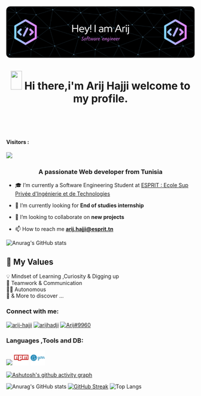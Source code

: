 <h1 align="center">
<p align="center"> <img src="./img/github.png" alt="arijhajji" /> </p>
 <img src="https://raw.githubusercontent.com/iampavangandhi/iampavangandhi/master/gifs/Hi.gif" width="30px" height="50px">
   <strong> Hi there,i'm Arij Hajji welcome to my profile.</strong> 
 <p align="center">
      <h4> Visitors :</h4> <img src="https://visitor-count-b8lb.vercel.app/api/arijhajji-1?hexColor=5ed4f3" />
   </p>
</h1>


<h3 align="center">A passionate Web developer from Tunisia</h3>

- 🎓 I’m currently a Software Engineering Student at [ESPRIT : Ecole Sup Privée d'Ingénierie et de Technologies](https://esprit.tn/)

- 🌱 I’m currently looking for  **End of studies internship**

- 👯 I’m looking to collaborate on **new projects**

- 📫 How to reach me **arij.hajji@esprit.tn**



![Anurag's GitHub stats](https://github-profile-trophy.vercel.app/?username=arijhajji-1&theme=radical&row=1&column=10)


## 💎 My Values


💡 Mindset of Learning ,Curiosity & Digging up <br/>
🙌 Teamwork & Communication <br/>
🙋‍♂️ Autonomous <br/>
🕺 & More to discover ...

<h3 align="left">Connect with me:</h3>
<p align="left">
<a href="https://linkedin.com/in/arij-hajji" target="blank"><img align="center" src="https://raw.githubusercontent.com/rahuldkjain/github-profile-readme-generator/master/src/images/icons/Social/linked-in-alt.svg" alt="arij-hajji" height="30" width="40" /></a>
<a href="https://fb.com/arijhadji" target="blank"><img align="center" src="https://raw.githubusercontent.com/rahuldkjain/github-profile-readme-generator/master/src/images/icons/Social/facebook.svg" alt="arijhadji" height="30" width="40" /></a>
<a href="https://discord.gg/Arij#9960" target="blank"><img align="center" src="https://raw.githubusercontent.com/rahuldkjain/github-profile-readme-generator/master/src/images/icons/Social/discord.svg" alt="Arij#9960" height="30" width="40" /></a>
</p>

<h3 align="left">Languages ,Tools and DB:</h3> 
<p>
  <img src="https://skillicons.dev/icons?i=html,css,sass,bootstrap,js,ts,py,java,php,jquery,r,nodejs,expressjs,angular,nextjs,spring,maven,hibernate,django,react,redux,symfony,dotnet,mongodb,mysql,sqlite,postgres,graphql,linux,git,github,githubactions,gitlab,postman,docker,stackoverflow,prisma,apollo,vscode,idea,c,cpp,nestjs,tailwindcss" />
 <img src="https://github.com/devicons/devicon/blob/master/icons/npm/npm-original-wordmark.svg" alt="npm" width="40" height="40"/>
  <img src="https://github.com/devicons/devicon/blob/master/icons/yarn/yarn-original-wordmark.svg" alt="yarn" width="40" height="40"/>
</p>

  [![Ashutosh's github activity graph](https://github-readme-activity-graph.vercel.app/graph?username=arijhajji-1&theme=react)](https://github.com/ashutosh00710/github-readme-activity-graph)

![Anurag's GitHub stats](https://github-readme-stats-sigma-five.vercel.app/api?username=arijhajji-1&show_icons=true&theme=react)
[![GitHub Streak](https://github-readme-streak-stats.herokuapp.com?user=arijhajji-1&theme=react&date_format=M%20j%5B%2C%20Y%5D)](https://git.io/streak-stats)
![Top Langs](https://github-readme-stats-sigma-five.vercel.app/api/top-langs/?username=arijhajji-1&theme=react&border_radius=30)

